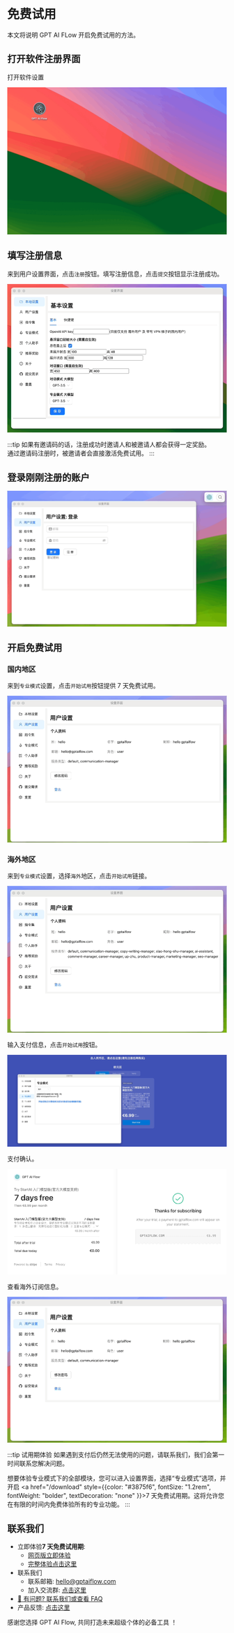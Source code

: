 # 免费试用

本文将说明 GPT AI FLow 开启免费试用的方法。

## 打开软件注册界面

打开软件设置

![](./img/2-start-free-trial/2023-10-30-img-6-open-app-and-open-settingsWindow.gif)

## 填写注册信息

来到用户设置界面，点击`注册`按钮。填写注册信息，点击`提交`按钮显示注册成功。

![](./img/2-start-free-trial/2023-10-30-img-7-register-new-user.gif)

:::tip
如果有邀请码的话，注册成功时邀请人和被邀请人都会获得一定奖励。  
通过邀请码注册时，被邀请者会直接激活免费试用。
:::

## 登录刚刚注册的账户

![](./img/2-start-free-trial/2023-10-30-img-8-login.gif)

## 开启免费试用

### 国内地区

来到`专业模式`设置，点击`开始试用`按钮提供 7 天免费试用。

![](./img/2-start-free-trial/2023-10-30-img-9-start-free-trial-zh.gif)

### 海外地区

来到`专业模式`设置，选择`海外`地区，点击`开始试用`链接。

![](./img/2-start-free-trial/2023-10-30-img-10-click-start-tiral-button-of-oversea-in-settingsWindow.gif)

输入支付信息，点击`开始试用`按钮。

![](./img/2-start-free-trial/2023-10-30-img-11-start-free-trial-oversea.gif)

支付确认。

![](./img/2-start-free-trial/2023-10-30-img-12-ok-to-have-new-trial.png)

查看海外订阅信息。

![](./img/2-start-free-trial/2023-10-30-img-13-see-oversea-subscription.gif)

:::tip 试用期体验
如果遇到支付后仍然无法使用的问题，请联系我们，我们会第一时间联系您解决问题。

想要体验专业模式下的全部模块，您可以进入设置界面，选择“专业模式”选项，并开启 <a href="/download" style={{color: "#3875f6", fontSize: "1.2rem", fontWeight: "bolder", textDecoration: "none" }}>7 天免费试用期</a>。这将允许您在有限的时间内免费体验所有的专业功能。
:::

## 联系我们

- 立即体验**7 天免费试用期**:
  - [网页版立即体验](https://www.app.gptaiflow.com/login)
  - [完整体验点击这里](/download)
- 联系我们
  - 联系邮箱: hello@gptaiflow.com
  - 加入交流群: [点击这里](/communication-group)
- [💬 有问题? 联系我们或查看 FAQ](/docs/proudct/gpt-ai-flow-guide-and-faq)
- 产品反馈: [点击这里](https://wj.qq.com/s2/13154598/1770/)

感谢您选择 GPT AI Flow, 共同打造未来超级个体的必备工具 ！
